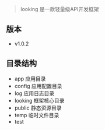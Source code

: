 ﻿> looking 是一款轻量级API开发框架

## 版本
+ v1.0.2

## 目录结构
+ app           应用目录
+ config        应用配置目录
+ log           应用日志目录
+ looking       框架核心目录
+ public        静态资源目录
+ temp          临时文件目录
+ test
